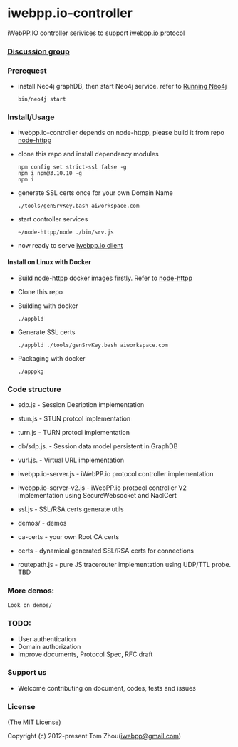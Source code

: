 # iwebpp.io-controller
iWebPP.IO controller serivices to support [iwebpp.io protocol](https://github.com/InstantWebP2P/iwebpp.io)


### [Discussion group](https://groups.google.com/d/forum/iwebpp)


### Prerequest

* install Neo4j graphDB, then start Neo4j service. refer to [Running Neo4j](https://github.com/neo4j/neo4j)

    ` bin/neo4j start `
 
### Install/Usage

* iwebpp.io-controller depends on node-httpp, please build it from repo [node-httpp](https://github.com/InstantWebP2P/node-httpp.git)

* clone this repo and install dependency modules

      npm config set strict-ssl false -g
      npm i npm@3.10.10 -g    
      npm i

* generate SSL certs once for your own Domain Name

    ` ./tools/genSrvKey.bash aiworkspace.com `

* start controller services

    ` ~/node-httpp/node ./bin/srv.js `

* now ready to serve [iwebpp.io client](https://github.com/InstantWebP2P/iwebpp.io)


#### Install on Linux with Docker

* Build node-httpp docker images firstly. Refer to [node-httpp](https://github.com/InstantWebP2P/node-httpp)

* Clone this repo

* Building with docker

      ./appbld
      
* Generate SSL certs

      ./appbld ./tools/genSrvKey.bash aiworkspace.com
      
* Packaging with docker

      ./apppkg


### Code structure

* sdp.js                 - Session Desription implementation
* stun.js                - STUN protcol implementation
* turn.js                - TURN protocl implementation
* db/sdp.js.             - Session data model persistent in GraphDB
* vurl.js.               - Virtual URL implementation

* iwebpp.io-server.js    - iWebPP.io protocol controller implementation
* iwebpp.io-server-v2.js - iWebPP.io protocol controller V2 implementation using SecureWebsocket and NaclCert

* ssl.js                 - SSL/RSA certs generate utils
* demos/                 - demos
* ca-certs               - your own Root CA certs
* certs                  - dynamical generated SSL/RSA certs for connections
* routepath.js           - pure JS tracerouter implementation using UDP/TTL probe. TBD

    
### More demos:

    Look on demos/


### TODO:

* User authentication
* Domain authorization
* Improve documents, Protocol Spec, RFC draft


### Support us

* Welcome contributing on document, codes, tests and issues


### License

(The MIT License)

Copyright (c) 2012-present Tom Zhou(iwebpp@gmail.com)
